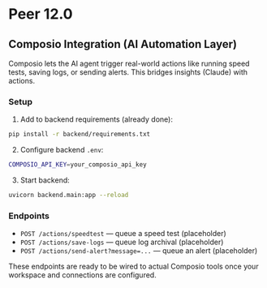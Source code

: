 # Peer 12.0

## Composio Integration (AI Automation Layer)

Composio lets the AI agent trigger real-world actions like running speed tests, saving logs, or sending alerts. This bridges insights (Claude) with actions.

### Setup

1. Add to backend requirements (already done):

```bash
pip install -r backend/requirements.txt
```

2. Configure backend `.env`:

```bash
COMPOSIO_API_KEY=your_composio_api_key
```

3. Start backend:

```bash
uvicorn backend.main:app --reload
```

### Endpoints

- `POST /actions/speedtest` — queue a speed test (placeholder)
- `POST /actions/save-logs` — queue log archival (placeholder)
- `POST /actions/send-alert?message=...` — queue an alert (placeholder)

These endpoints are ready to be wired to actual Composio tools once your workspace and connections are configured.
